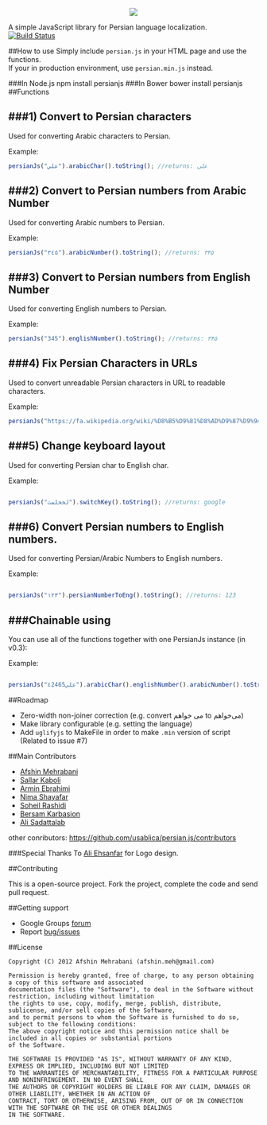 <p align="center"><img src="http://usabli.ca/persianjs/usablica-persianjs-logo300.png"></p>  

A simple JavaScript library for Persian language localization.  
[![Build Status](https://travis-ci.org/usablica/persian.js.png?branch=master)](https://travis-ci.org/usablica/persian.js)

##How to use
Simply include `persian.js` in your HTML page and use the functions.   
If your in production environment, use `persian.min.js` instead.

###In Node.js
    npm install persianjs
###In Bower
    bower install persianjs
##Functions

###1) Convert to Persian characters
----------
Used for converting Arabic characters to Persian.

Example:

```javascript
persianJs("علي").arabicChar().toString(); //returns: علی
````

###2) Convert to Persian numbers from Arabic Number
----------
Used for converting Arabic numbers to Persian.

Example:

```javascript
persianJs("٣٤٥").arabicNumber().toString(); //returns: ۳۴۵
````
###3) Convert to Persian numbers from English Number
----------
Used for converting English numbers to Persian.

Example:

```javascript
persianJs("345").englishNumber().toString(); //returns: ۳۴۵
````
###4) Fix Persian Characters in URLs
----------
Used to convert unreadable Persian characters in URL to readable characters.

Example:

```javascript
persianJs("https://fa.wikipedia.org/wiki/%D8%B5%D9%81%D8%AD%D9%87%D9%94_%D8%A7%D8%B5%D9%84%DB%8C").fixURL().toString(); //returns https://fa.wikipedia.org/wiki/صفحهٔ_اصلی
````
###5) Change keyboard layout
----------
Used for converting Persian char to English char.

Example:

```javascript

persianJs("لخخلمث").switchKey().toString(); //returns: google
````
###6) Convert Persian numbers to English numbers.
----------
Used for converting Persian/Arabic Numbers to English numbers.

Example:

```javascript

persianJs("۱۲۳").persianNumberToEng().toString(); //returns: 123
````

###Chainable using
----------
You can use all of the functions together with one PersianJs instance (in v0.3):

Example:

```javascript

persianJs("علي٤2465").arabicChar().englishNumber().arabicNumber().toString(); //returns: علی۴۲۴۶۵
````


##Roadmap
- Zero-width non-joiner correction (e.g. convert می خواهم to می‌خواهم)
- Make library configurable (e.g. setting the language)
- Add `uglifyjs` to MakeFile in order to make `.min` version of script (Related to issue #7)

##Main Contributors
- [Afshin Mehrabani](http://afshinm.name/)  
- [Sallar Kaboli](http://sallar.me/)  
- [Armin Ebrahimi](http://netso.io/)  
- [Nima Shayafar](http://blog.phpmystery.com/)  
- [Soheil Rashidi](http://soheilrashidi.com/)  
- [Bersam Karbasion](http://bersam.org)  
- [Ali Sadattalab](https://github.com/salisa)

other conributors: https://github.com/usablica/persian.js/contributors

###Special Thanks
To [Ali Ehsanfar](http://ehsanfar.com/) for Logo design.

##Contributing

This is a open-source project. Fork the project, complete the code and send pull request.

##Getting support

- Google Groups [forum](http://groups.google.com/group/persianJs)
- Report [bug/issues](https://github.com/usablica/persian.js/issues)

##License

    Copyright (C) 2012 Afshin Mehrabani (afshin.meh@gmail.com)
    
    Permission is hereby granted, free of charge, to any person obtaining a copy of this software and associated 
    documentation files (the "Software"), to deal in the Software without restriction, including without limitation 
    the rights to use, copy, modify, merge, publish, distribute, sublicense, and/or sell copies of the Software, 
    and to permit persons to whom the Software is furnished to do so, subject to the following conditions:
    The above copyright notice and this permission notice shall be included in all copies or substantial portions 
    of the Software.
    
    THE SOFTWARE IS PROVIDED "AS IS", WITHOUT WARRANTY OF ANY KIND, EXPRESS OR IMPLIED, INCLUDING BUT NOT LIMITED 
    TO THE WARRANTIES OF MERCHANTABILITY, FITNESS FOR A PARTICULAR PURPOSE AND NONINFRINGEMENT. IN NO EVENT SHALL 
    THE AUTHORS OR COPYRIGHT HOLDERS BE LIABLE FOR ANY CLAIM, DAMAGES OR OTHER LIABILITY, WHETHER IN AN ACTION OF 
    CONTRACT, TORT OR OTHERWISE, ARISING FROM, OUT OF OR IN CONNECTION WITH THE SOFTWARE OR THE USE OR OTHER DEALINGS 
    IN THE SOFTWARE.
